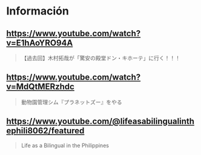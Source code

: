 # Información

## https://www.youtube.com/watch?v=E1hAoYRO94A 

> 【過去回】木村拓哉が「驚安の殿堂ドン・キホーテ」に行く！！！ 

## https://www.youtube.com/watch?v=MdQtMERzhdc

> 動物園管理シム『プラネットズー』をやる 

## https://www.youtube.com/@lifeasabilingualinthephili8062/featured

> Life as a Bilingual in the Philippines
